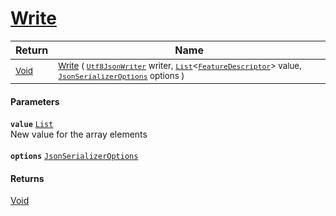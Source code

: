 # [Write](./NetCoreFeatureDescriptorListConverter-100664192.md)



| Return | Name | 
| --- | --- | 
| <sub>[Void](https://docs.microsoft.com/en-us/dotnet/api/System.Void)</sub>| <sub>[Write](./NetCoreFeatureDescriptorListConverter-100664192.md) ( [`Utf8JsonWriter`](https://docs.microsoft.com/en-us/dotnet/api/System.Text.Json.Utf8JsonWriter) writer, [`List`](https://docs.microsoft.com/en-us/dotnet/api/System.Collections.Generic.List-1)\<[`FeatureDescriptor`](./../../../FeatureDescriptor.md)> value, [`JsonSerializerOptions`](https://docs.microsoft.com/en-us/dotnet/api/System.Text.Json.JsonSerializerOptions) options )</sub>| <br>


#### Parameters
**`value`**  [`List`](https://docs.microsoft.com/en-us/dotnet/api/System.Collections.Generic.List-1)<br>New value for the array elements<br><br>**`options`**  [`JsonSerializerOptions`](https://docs.microsoft.com/en-us/dotnet/api/System.Text.Json.JsonSerializerOptions)<br>
#### Returns
[Void](https://docs.microsoft.com/en-us/dotnet/api/System.Void)

